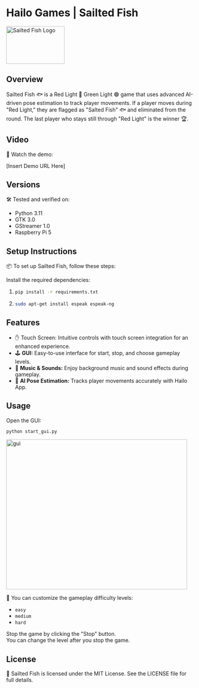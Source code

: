 # Hailo Games | Sailted Fish

<img src="https://i.ibb.co/tp3vCYK/image.png" alt="Sailted Fish Logo" width="156" height="100">


## Overview

Sailted Fish 🐟 is a Red Light 🔴 Green Light 🟢 game that uses advanced AI-driven pose estimation to track player movements. If a player moves during "Red Light," they are flagged as "Salted Fish" 🐟 and eliminated from the round. The last player who stays still through "Red Light" is the winner 🏆.

## Video

🎥 Watch the demo:

[Insert Demo URL Here]

## Versions

🛠️ Tested and verified on:

- Python 3.11
- GTK 3.0
- GStreamer 1.0
- Raspberry Pi 5

## Setup Instructions

📦 To set up Sailted Fish, follow these steps:

Install the required dependencies:

1.
   ```bash
   pip install -r requirements.txt
   ```
2.
   ```bash
   sudo apt-get install espeak espeak-ng
   ```


## Features

- ✋ Touch Screen: Intuitive controls with touch screen integration for an enhanced experience.
- 🕹️ **GUI:** Easy-to-use interface for start, stop, and choose gameplay levels.
- 🎵 **Music & Sounds:** Enjoy background music and sound effects during gameplay.
- 🧐 **AI Pose Estimation:** Tracks player movements accurately with Hailo App.

## Usage

Open the GUI:

```bash
python start_gui.py
```
<img src="https://i.ibb.co/qRGj2Wt/saited-fish-gui.jpg" alt="gui" width="484" height="400">

🚀 You can customize the gameplay difficulty levels:

- `easy`
- `medium`
- `hard`

Stop the game by clicking the "Stop" button.\
You can change the level after you stop the game.

## License

📜 Sailted Fish is licensed under the MIT License. See the LICENSE file for full details.

